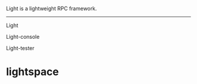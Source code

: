 
Light is a lightweight RPC framework.

----------------------------------------


Light


Light-console


Light-tester
# lightspace
